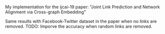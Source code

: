 My implementation for the ijcai-19 paper: 
"Joint Link Prediction and Network Alignment via Cross-graph Embedding"

Same results with Facebook-Twitter dataset in the paper when no links are removed. 
TODO: Imporve the accuracy when random links are removed. 
